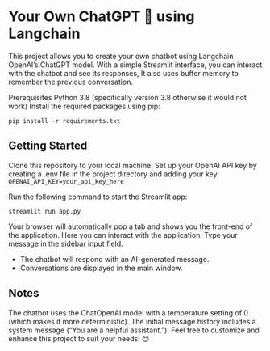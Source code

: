 # Your Own ChatGPT 🤖 using Langchain

This project allows you to create your own chatbot using Langchain OpenAI’s ChatGPT model. With a simple Streamlit interface, you can interact with the chatbot and see its responses, It also uses buffer memory to remember the previous conversation.

Prerequisites
Python 3.8 (specifically version 3.8 otherwise it would not work)
Install the required packages using pip:
```
pip install -r requirements.txt
```
## Getting Started

Clone this repository to your local machine.
Set up your OpenAI API key by creating a .env file in the project directory and adding your key:
`OPENAI_API_KEY=your_api_key_here`

Run the following command to start the Streamlit app:
```
streamlit run app.py
```
Your browser will automatically pop a tab and shows you the front-end of the application. Here you can interact with the application.
Type your message in the sidebar input field.

- The chatbot will respond with an AI-generated message.
- Conversations are displayed in the main window.

## Notes
The chatbot uses the ChatOpenAI model with a temperature setting of 0 (which makes it more deterministic).
The initial message history includes a system message (“You are a helpful assistant.”).
Feel free to customize and enhance this project to suit your needs! 😊
